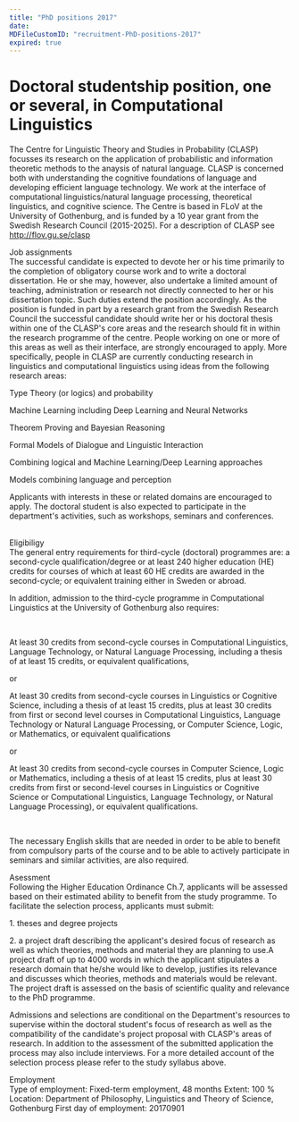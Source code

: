 ```yaml
---
title: "PhD positions 2017"
date: 
MDFileCustomID: "recruitment-PhD-positions-2017"
expired: true
---
```


# Doctoral studentship position, one or several, in Computational Linguistics

The Centre for Linguistic Theory and Studies in Probability (CLASP)
focusses its research on the application of probabilistic and
information theoretic methods to the anaysis of natural language. CLASP
is concerned both with understanding the cognitive foundations of
language and developing efficient language technology. We work at the
interface of computational linguistics/natural language processing,
theoretical linguistics, and cognitive science. The Centre is based in
FLoV at the University of Gothenburg, and is funded by a 10 year grant
from the Swedish Research Council (2015-2025). For a description of
CLASP see http://flov.gu.se/clasp

Job assignments\
The successful candidate is expected to devote her or his time primarily
to the completion of obligatory course work and to write a doctoral
dissertation. He or she may, however, also undertake a limited amount of
teaching, administration or research not directly connected to her or
his dissertation topic. Such duties extend the position accordingly. As
the position is funded in part by a research grant from the Swedish
Research Council the successful candidate should write her or his
doctoral thesis within one of the CLASP\'s core areas and the research
should fit in within the research programme of the centre. People
working on one or more of this areas as well as their interface, are
strongly encouraged to apply. More specifically, people in CLASP are
currently conducting research in linguistics and computational
linguistics using ideas from the following research areas:

Type Theory (or logics) and probability

Machine Learning including Deep Learning and Neural Networks

Theorem Proving and Bayesian Reasoning

Formal Models of Dialogue and Linguistic Interaction

Combining logical and Machine Learning/Deep Learning approaches

Models combining language and perception

Applicants with interests in these or related domains are encouraged to
apply. The doctoral student is also expected to participate in the
department\'s activities, such as workshops, seminars and conferences.

\
Eligibiligy\
The general entry requirements for third-cycle (doctoral) programmes
are: a second-cycle qualification/degree or at least 240 higher
education (HE) credits for courses of which at least 60 HE credits are
awarded in the second-cycle; or equivalent training either in Sweden or
abroad.

In addition, admission to the third-cycle programme in Computational
Linguistics at the University of Gothenburg also requires:

 

At least 30 credits from second-cycle courses in Computational
Linguistics, Language Technology, or Natural Language Processing,
including a thesis of at least 15 credits, or equivalent qualifications,

or

At least 30 credits from second-cycle courses in Linguistics or
Cognitive Science, including a thesis of at least 15 credits, plus at
least 30 credits from first or second level courses in Computational
Linguistics, Language Technology or Natural Language Processing, or
Computer Science, Logic, or Mathematics, or equivalent qualifications

or

At least 30 credits from second-cycle courses in Computer Science, Logic
or Mathematics, including a thesis of at least 15 credits, plus at least
30 credits from first or second-level courses in Linguistics or
Cognitive Science or Computational Linguistics, Language Technology, or
Natural Language Processing), or equivalent qualifications.

 

The necessary English skills that are needed in order to be able to
benefit from compulsory parts of the course and to be able to actively
participate in seminars and similar activities, are also required.

Asessment\
Following the Higher Education Ordinance Ch.7, applicants will be
assessed based on their estimated ability to benefit from the study
programme. To facilitate the selection process, applicants must submit:

1\. theses and degree projects

2\. a project draft describing the applicant\'s desired focus of research
as well as which theories, methods and material they are planning to
use.A project draft of up to 4000 words in which the applicant
stipulates a research domain that he/she would like to develop,
justifies its relevance and discusses which theories, methods and
materials would be relevant. The project draft is assessed on the basis
of scientific quality and relevance to the PhD programme.

Admissions and selections are conditional on the Department\'s resources
to supervise within the doctoral student\'s focus of research as well as
the compatibility of the candidate\'s project proposal with CLASP\'s
areas of research. In addition to the assessment of the submitted
application the process may also include interviews. For a more detailed
account of the selection process please refer to the study syllabus
above.

Employment\
Type of employment: Fixed-term employment, 48 months Extent: 100 %
Location: Department of Philosophy, Linguistics and Theory of Science,
Gothenburg First day of employment: 20170901

